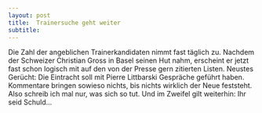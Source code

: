 ```yaml
---
layout: post
title:  Trainersuche geht weiter
subtitle:  
---
```


Die Zahl der angeblichen Trainerkandidaten nimmt fast täglich zu. Nachdem der Schweizer Christian Gross in Basel seinen Hut nahm, erscheint er jetzt fast schon logisch mit auf den von der Presse gern zitierten Listen. Neustes Gerücht: Die Eintracht soll mit Pierre Littbarski Gespräche geführt haben. Kommentare bringen sowieso nichts, bis nichts wirklich der Neue feststeht. Also schreib ich mal nur, was sich so tut. Und im Zweifel gilt weiterhin: Ihr seid Schuld...


